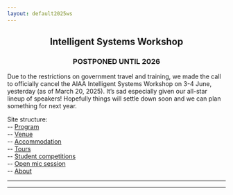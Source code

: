 ```yaml
---
layout: default2025ws
---
```


<h2 align="center">Intelligent Systems Workshop</h2>
<h3 align="center">POSTPONED UNTIL 2026</h3> <!-- Dates: June 3-4, 2025 -->
<!-- <h3 align="center">Holiday Inn Fairborn, Dayton, OH</h3> -->

Due to the restrictions on government travel and training, we made the call to officially cancel the AIAA Intelligent Systems Workshop on 3-4 June, yesterday (as of March 20, 2025). It’s sad especially given our all-star lineup of speakers! Hopefully things will settle down soon and we can plan something for next year.

<!--The 10th annual Intelligent Systems Workshop will take place June 3-4, 2025, at the Holiday Inn Fairborn in Dayton, OH.

**This year's workshop theme: Misson-Centric Autonomy**

Join us for two days of technical sessions covering a wide range of topics. Engage with top experts in the field through interactive topic panels, participate in exciting breakout sessions, hear from some of the nation’s brightest students in the student poster and lightning talk competitions, and tour local areas in the region.

Keynote speakers are coming soon! --> <!-- Confirmed keynote speakers include Dr. Jim Paunicka (Technical Fellow, Autonomy Capabilities Team, Boeing CTO Office) and Dr. Steve Chien (JPL Fellow, Supervisor of the Artificial Intelligence Group). -->

<!--
(Please note that this workshop will be an in-person only event.)
-->

<!-- Registration is coming soon! -->
<!-- Pre-registration (optional, until May 15) - reserve a ticket now, pay later!: [link to form]() -->
<!-- Registration is open! Click here: [https://commerce.cashnet.com/ohioemkt10](https://commerce.cashnet.com/ohioemkt10) (May take some time to load.) -->
<!-- <b>Registration: is open!</b> ($?? for regular attendees and $?? for students) Register <a href="">here</a>!</i> -->
<!--<i><b>Registration: is closed!</b> We hope you all enjoyed attending!<i>-->

<!-- Program is coming soon! -->
<!-- Program: the final agenda is now available <a href="https://nimbus.unl.edu/aiaa-istc-workshop">here</a>! -->

<!-- Abstract submission is coming soon! -->
<!-- <i><b>Abstract submission is closed.</b></i>--> <!-- open now through ?? ??, 2024 (??PM EST) for the student poster and lightning talk competitions at the IS workshop!</b> See the [student competitions](/IS_Workshop_2024/student_competitions.html) page for more details.</i> -->

Site structure:  
-- <a href="{{ '/IS_Workshop_2025/program.html' | absolute_url }}">Program</a><br>
-- <a href="{{ '/IS_Workshop_2025/venue.html' | absolute_url }}">Venue</a><br>
-- <a href="{{ '/IS_Workshop_2025/accommodation.html' | absolute_url }}">Accommodation</a><br>
-- <a href="{{ '/IS_Workshop_2025/tours.html' | absolute_url }}">Tours</a><br>
-- <a href="{{ '/IS_Workshop_2025/student_competitions.html' | absolute_url }}">Student competitions</a><br>
-- <a href="{{ '/IS_Workshop_2025/open_mic_session.html' | absolute_url }}">Open mic session</a><br>
-- <a href="{{ '/IS_Workshop_2025/about.html' | absolute_url }}">About</a><br>

* * *
* * *

<!-- --end-of-page-- -->
